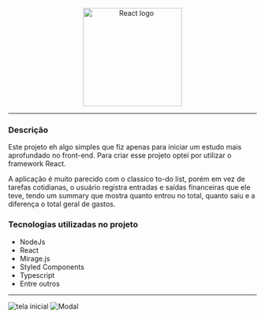 <p align="center">
  <a href="http://nestjs.com/" target="blank"><img src="https://cdn.freebiesupply.com/logos/large/2x/react-1-logo-svg-vector.svg" width="200" alt="React logo" /></a>
</p>

---

### Descrição

Este projeto eh algo simples que fiz apenas para iniciar um estudo mais aprofundado no front-end. Para criar esse projeto optei por utilizar o framework React.

A aplicação é muito parecido com o classico to-do list, porém em vez de tarefas cotidianas, o usuário registra entradas e saídas financeiras que ele teve, tendo um summary que mostra quanto entrou no total, quanto saiu e a diferença o total geral de gastos.

### Tecnologias utilizadas no projeto

- NodeJs
- React
- Mirage.js
- Styled Components
- Typescript
- Entre outros

---

<img src="../dtmoney/img/Screenshot 2025-01-03 110926.png" alt="tela inicial"/>

<img src="../dtmoney/img/modal.png" alt="Modal"/>
